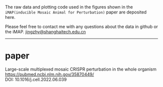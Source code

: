 The raw data and plotting code used in the figures shown in the `iMAP(inducible Mosaic Animal for Perturbation)` paper are deposited here.

Please feel free to contact me with any questions about the data in github or the iMAP.
jingzhy@shanghaitech.edu.cn

 ---
 # paper
Large-scale multiplexed mosaic CRISPR perturbation in the whole organism
https://pubmed.ncbi.nlm.nih.gov/35870449/   
DOI: 10.1016/j.cell.2022.06.039
